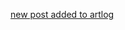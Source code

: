 <a href="http://artlog.icefairy.net/2022/11/11/nansen.html" target="_blank">new post added to artlog</a>

